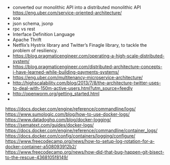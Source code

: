 - converted our monolithic API into a distributed monolithic API https://eng.uber.com/service-oriented-architecture/
- soa
- json schema, jsonp
- rpc vs rest
- Interface Definition Language
- Apache Thrift
- Netflix’s Hystrix library and Twitter’s Finagle library, to tackle the problem of resiliency.
- https://blog.pragmaticengineer.com/operating-a-high-scale-distributed-system/
- https://blog.pragmaticengineer.com/distributed-architecture-concepts-i-have-learned-while-building-payments-systems/
- https://eng.uber.com/multitenancy-microservice-architecture/
- http://highscalability.com/blog/2013/7/8/the-architecture-twitter-uses-to-deal-with-150m-active-users.html?utm_source=feedly
- http://openworm.org/getting_started.html
- 
https://docs.docker.com/engine/reference/commandline/logs/
https://www.sumologic.com/blog/how-to-use-docker-logs/
https://www.datadoghq.com/blog/docker-logging/
https://sematext.com/guides/docker-logs/
https://docs.docker.com/engine/reference/commandline/container_logs/
https://docs.docker.com/config/containers/logging/configure/
https://www.freecodecamp.org/news/how-to-setup-log-rotation-for-a-docker-container-a508093912b2/
https://www.freecodecamp.org/news/how-did-that-bug-happen-git-bisect-to-the-rescue-4368105f8149/
